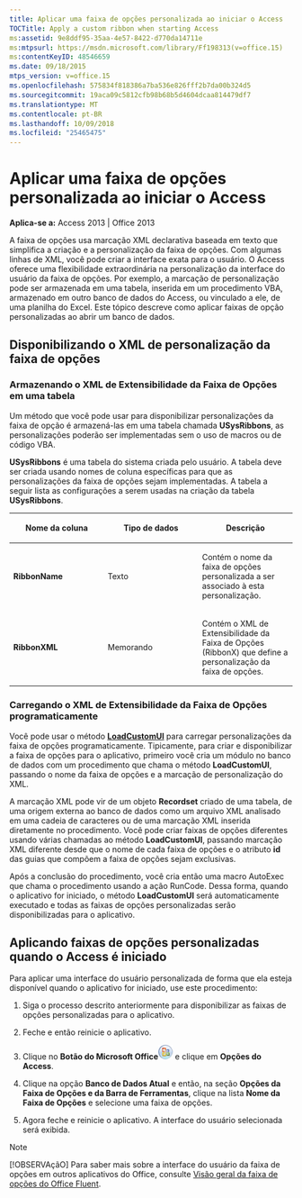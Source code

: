 ```yaml
---
title: Aplicar uma faixa de opções personalizada ao iniciar o Access
TOCTitle: Apply a custom ribbon when starting Access
ms:assetid: 9e8ddf95-35aa-4e57-8422-d770da14711e
ms:mtpsurl: https://msdn.microsoft.com/library/Ff198313(v=office.15)
ms:contentKeyID: 48546659
ms.date: 09/18/2015
mtps_version: v=office.15
ms.openlocfilehash: 575834f818386a7ba536e826fff2b7da00b324d5
ms.sourcegitcommit: 19aca09c5812cfb98b68b5d4604dcaa814479df7
ms.translationtype: MT
ms.contentlocale: pt-BR
ms.lasthandoff: 10/09/2018
ms.locfileid: "25465475"
---
```

# <a name="apply-a-custom-ribbon-when-starting-access"></a>Aplicar uma faixa de opções personalizada ao iniciar o Access

**Aplica-se a:** Access 2013 | Office 2013

A faixa de opções usa marcação XML declarativa baseada em texto que simplifica a criação e a personalização da faixa de opções. Com algumas linhas de XML, você pode criar a interface exata para o usuário. O Access oferece uma flexibilidade extraordinária na personalização da interface do usuário da faixa de opções. Por exemplo, a marcação de personalização pode ser armazenada em uma tabela, inserida em um procedimento VBA, armazenado em outro banco de dados do Access, ou vinculado a ele, de uma planilha do Excel. Este tópico descreve como aplicar faixas de opção personalizadas ao abrir um banco de dados.

## <a name="making-the-ribbon-customization-xml-available"></a>Disponibilizando o XML de personalização da faixa de opções

### <a name="storing-ribbon-extensibility-xml-in-a-table"></a>Armazenando o XML de Extensibilidade da Faixa de Opções em uma tabela

Um método que você pode usar para disponibilizar personalizações da faixa de opção é armazená-las em uma tabela chamada **USysRibbons**, as personalizações poderão ser implementadas sem o uso de macros ou de código VBA.

**USysRibbons** é uma tabela do sistema criada pelo usuário. A tabela deve ser criada usando nomes de coluna específicas para que as personalizações da faixa de opções sejam implementadas. A tabela a seguir lista as configurações a serem usadas na criação da tabela **USysRibbons**.

<table>
<colgroup>
<col style="width: 33%" />
<col style="width: 33%" />
<col style="width: 33%" />
</colgroup>
<thead>
<tr class="header">
<th><p>Nome da coluna</p></th>
<th><p>Tipo de dados</p></th>
<th><p>Descrição</p></th>
</tr>
</thead>
<tbody>
<tr class="odd">
<td><p><strong>RibbonName</strong></p></td>
<td><p>Texto</p></td>
<td><p>Contém o nome da faixa de opções personalizada a ser associado à esta personalização.</p></td>
</tr>
<tr class="even">
<td><p><strong>RibbonXML</strong></p></td>
<td><p>Memorando</p></td>
<td><p>Contém o XML de Extensibilidade da Faixa de Opções (RibbonX) que define a personalização da faixa de opções.</p></td>
</tr>
</tbody>
</table>


### <a name="loading-ribbon-extensibility-xml-programmatically"></a>Carregando o XML de Extensibilidade da Faixa de Opções programaticamente

Você pode usar o método **[LoadCustomUI](https://msdn.microsoft.com/library/ff194416\(v=office.15\))** para carregar personalizações da faixa de opções programaticamente. Tipicamente, para criar e disponibilizar a faixa de opções para o aplicativo, primeiro você cria um módulo no banco de dados com um procedimento que chama o método **LoadCustomUI**, passando o nome da faixa de opções e a marcação de personalização do XML.

A marcação XML pode vir de um objeto **Recordset** criado de uma tabela, de uma origem externa ao banco de dados como um arquivo XML analisado em uma cadeia de caracteres ou de uma marcação XML inserida diretamente no procedimento. Você pode criar faixas de opções diferentes usando várias chamadas ao método **LoadCustomUI**, passando marcação XML diferente desde que o nome de cada faixa de opções e o atributo **id** das guias que compõem a faixa de opções sejam exclusivas.

Após a conclusão do procedimento, você cria então uma macro AutoExec que chama o procedimento usando a ação RunCode. Dessa forma, quando o aplicativo for iniciado, o método **LoadCustomUI** será automaticamente executado e todas as faixas de opções personalizadas serão disponibilizadas para o aplicativo.

## <a name="applying-customized-ribbons-when-access-starts"></a>Aplicando faixas de opções personalizadas quando o Access é iniciado

Para aplicar uma interface do usuário personalizada de forma que ela esteja disponível quando o aplicativo for iniciado, use este procedimento:

1.  Siga o processo descrito anteriormente para disponibilizar as faixas de opções personalizadas para o aplicativo.

2.  Feche e então reinicie o aplicativo.

3.  Clique no **Botão do Microsoft Office**![O12FileMenuButton\_ZA10077102](media/access-file-menu-button.gif "O12FileMenuButton_ZA10077102") e clique em **Opções do Access**.

4.  Clique na opção **Banco de Dados Atual** e então, na seção **Opções da Faixa de Opções e da Barra de Ferramentas**, clique na lista **Nome da Faixa de Opções** e selecione uma faixa de opções.

5.  Agora feche e reinicie o aplicativo. A interface do usuário selecionada será exibida.

> [!NOTE]
> [!OBSERVAçãO] Para saber mais sobre a interface do usuário da faixa de opções em outros aplicativos do Office, consulte [Visão geral da faixa de opções do Office Fluent](https://docs.microsoft.com/office/vba/Library-Reference/Concepts/overview-of-the-office-fluent-ribbon).


